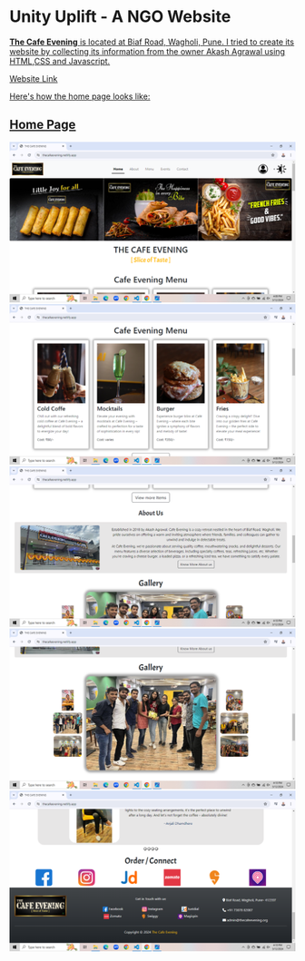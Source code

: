 # Unity Uplift - A NGO Website

<u>**The Cafe Evening**<u> is located at Biaf Road, Wagholi, Pune. I tried to create its website by collecting its information from the owner Akash Agrawal using HTML,CSS and Javascript.

[Website Link](https://thecafeevening.netlify.app/)

Here's how the home page looks like:

## Home Page
![Home page](images/Screenshot%20(249).png)
![Home page](images/Screenshot%20(250).png)
![Home page](images/Screenshot%20(251).png)
![Home page](images/Screenshot%20(252).png)
![Home page](images/Screenshot%20(254).png)